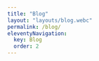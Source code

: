 ```yaml
---
title: "Blog"
layout: "layouts/blog.webc"
permalink: /blog/
eleventyNavigation:
  key: Blog
  order: 2
---
```

